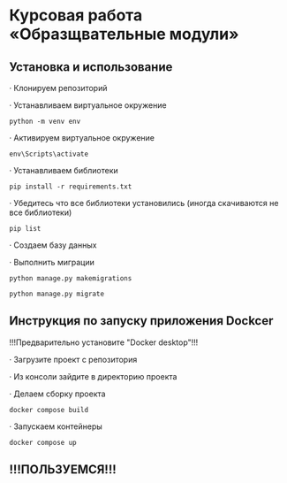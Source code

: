 # Курсовая работа «Образщвательные модули»


## Установка и использование 

· Клонируем репозиторий

· Устанавливаем виртуальное окружение 
    
    python -m venv env 

· Активируем виртуальное окружение
        
    env\Scripts\activate

· Устанавливаем библиотеки 

    pip install -r requirements.txt

· Убедитесь что все библиотеки установились (иногда скачиваются не все библиотеки)

    pip list

· Создаем базу данных

· Выполнить миграции 

    python manage.py makemigrations

    python manage.py migrate

## Инструкция по запуску приложения Dockcer

!!!Предварительно установите "Docker desktop"!!!

· Загрузите проект с репозитория

· Из консоли зайдите в директорию проекта

· Делаем сборку проекта 

    docker compose build

· Запускаем контейнеры  

    docker compose up

## !!!ПОЛЬЗУЕМСЯ!!!
